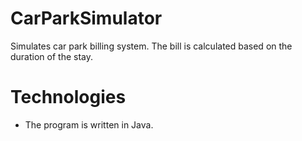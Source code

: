 # CarParkSimulator
Simulates car park billing system. The bill is calculated based on the duration of the stay.

# Technologies
* The program is written in Java.
